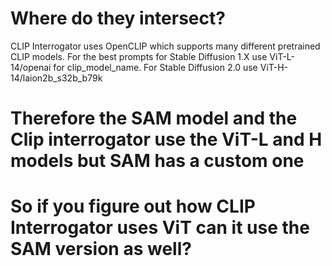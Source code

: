 # Where do they intersect?

CLIP Interrogator uses OpenCLIP which supports many different pretrained CLIP models. For the best prompts for Stable Diffusion 1.X use ViT-L-14/openai for clip_model_name. For Stable Diffusion 2.0 use ViT-H-14/laion2b_s32b_b79k

# Therefore the SAM model and the Clip interrogator use the ViT-L and H models but SAM has a custom one

# So if you figure out how CLIP Interrogator uses ViT can it use the SAM version as well?
